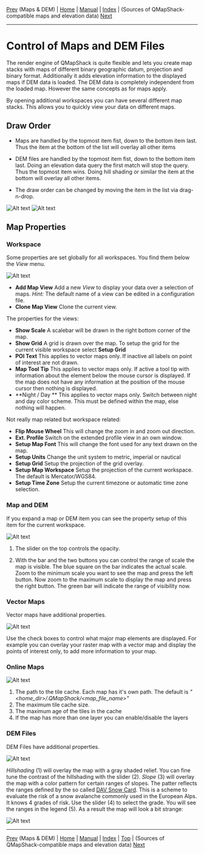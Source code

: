 [Prev](DocBasicsMapDem) (Maps & DEM) | [Home](Home) | [Manual](DocMain) | [Index](AxAdvIndex) | (Sources of QMapShack-compatible maps and elevation data) [Next](DocMapDemSources)
- - -

# Control of Maps and DEM Files

The render engine of QMapShack is quite flexible and lets you create map stacks with
maps of different binary geographic datum, projection and binary format. Additionally
it adds elevation information to the displayed maps if DEM data is loaded. The DEM data
is completely independent from the loaded map. However the same concepts as for maps
apply.

By opening additional workspaces you can have several different map stacks. This allows
you to quickly view your data on different maps.

## Draw Order

* Maps are handled by the topmost item fist, down to the bottom item last. Thus
the item at the bottom of the list will overlay all other items

* DEM files are handled by the topmost item fist, down to the bottom item last. Doing
an elevation data query the first match will stop the query. Thus the topmost item wins.
Doing hill shading or similar the item at the bottom will overlay all other items.

* The draw order can be changed by moving the item in the list via drag-n-drop.

![Alt text](images/DocControlMapDem/maproom1.png) ![Alt text](images/DocControlMapDem/maproom2.png)

## Map Properties

### Workspace

Some properties are set globally for all workspaces. You find them below the _View_ menu.

![Alt text](images/DocControlMapDem/maproom3.png)

* **Add Map View** Add a new _View_ to display your data over a selection of maps. *Hint:* The default name of a view can be edited in a configuration file.
* **Clone Map View** Clone the current view.

The properties for the views:

* **Show Scale** A scalebar will be drawn in the right bottom corner of the map.
* **Show Grid**  A grid is drawn over the map. To setup the grid for the current visible workspace select **Setup Grid**
* **POI Text**   This applies to vector maps only. If inactive all labels on point of interest are not drawn.
* **Map Tool Tip** This applies to vector maps only. If active a tool tip with information about the element below the mouse cursor is displayed. If the map does not have any information at the position of the mouse cursor then nothing is displayed.
* **Night / Day ** This applies to vector maps only. Switch between night and day color scheme. This must be defined within the map, else nothing will happen.

Not really map related but workspace related:

* **Flip Mouse Wheel** This will change the zoom in and zoom out direction.
* **Ext. Profile** Switch on the extended profile view in an own window.
* **Setup Map Font** This will change the font used for any text drawn on the map.
* **Setup Units** Change the unit system to metric, imperial or nautical
* **Setup Grid** Setup the projection of the grid overlay.
* **Setup Map Workspace** Setup the projection of the current workspace. The default is Mercator/WGS84.
* **Setup Time Zone** Setup the current timezone or automatic time zone selection.

### Map and DEM

If you expand a map or DEM item you can see the  property setup of this item for the current workspace.

![Alt text](images/DocControlMapDem/maproom5.png)

1. The slider on the top controls the opacity.

2. With the bar and the two buttons you can control the range of scale the map is visible. The blue square on the bar indicates the actual scale. Zoom to the minimum scale you want to see the map and press the left button. Now zoom to the maximum scale to display the map and press the right button. The green bar will indicate the range of visibility now.

### Vector Maps

Vector maps have additional properties.

![Alt text](images/DocControlMapDem/maproom6.png)

Use the check boxes to control what major map elements are displayed. For example you can overlay your raster map with a vector map and display the points of interest only, to add more information to your map.

### Online Maps

![Alt text](images/DocControlMapDem/maproom8.png)

1. The path to the tile cache. Each map has it's own path. The default is  _"<home_dir>/.QMapShack/<map_file_name>"_
2. The maximum tile cache size.
3. The maximum age of the tiles in the cache
4. If the map has more than one layer you can enable/disable the layers

### DEM Files

DEM Files have additional properties.

![Alt text](images/DocControlMapDem/maproom7.png)

_Hillshading_ (1) will overlay the map with a gray shaded relief. You can fine tune the contrast of the hillshading with the slider (2). _Slope_ (3) will overlay the map with a color pattern for certain ranges of slopes. The patter reflects the ranges defined by the so called [DAV Snow Card](http://www.alpenverein.de/bergsport/sicherheit/skitouren-schneeschuh-sicher-im-schnee/dav-snowcard_aid_10619.html). This is a scheme to evaluate the risk of a snow avalanche commonly used in the European Alps. It knows 4 grades of risk. Use the slider (4) to select the grade. You will see the ranges in the legend (5). As a result the map will look a bit strange:

![Alt text](images/DocControlMapDem/maproom10.png)


- - -
[Prev](DocBasicsMapDem) (Maps & DEM) | [Home](Home) | [Manual](DocMain) | [Index](AxAdvIndex) | [Top](#) | (Sources of QMapShack-compatible maps and elevation data) [Next](DocMapDemSources)
